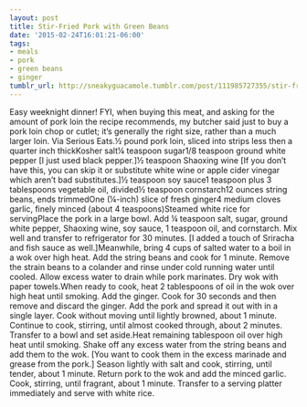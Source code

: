 ```yaml
---
layout: post
title: Stir-Fried Pork with Green Beans
date: '2015-02-24T16:01:21-06:00'
tags:
- meals
- pork
- green beans
- ginger
tumblr_url: http://sneakyguacamole.tumblr.com/post/111985727355/stir-fried-pork-with-green-beans
---
```

Easy weeknight dinner! FYI, when buying this meat, and asking for the amount of pork loin the recipe recommends, my butcher said just to buy a pork loin chop or cutlet; it’s generally the right size, rather than a much larger loin. Via Serious Eats.½ pound pork loin, sliced into strips less then a quarter inch thickKosher salt¼ teaspoon sugar1/8 teaspoon ground white pepper [I just used black pepper.]½ teaspoon Shaoxing wine [If you don’t have this, you can skip it or substitute white wine or apple cider vinegar which aren’t bad substitutes.]½ teaspoon soy sauce1 teaspoon plus 3 tablespoons vegetable oil, divided½ teaspoon cornstarch12 ounces string beans, ends trimmedOne (¼-inch) slice of fresh ginger4 medium cloves garlic, finely minced (about 4 teaspoons)Steamed white rice for servingPlace the pork in a large bowl. Add ¼ teaspoon salt, sugar, ground white pepper, Shaoxing wine, soy sauce, 1 teaspoon oil, and cornstarch. Mix well and transfer to refrigerator for 30 minutes. [I added a touch of Sriracha and fish sauce as well.]Meanwhile, bring 4 cups of salted water to a boil in a wok over high heat. Add the string beans and cook for 1 minute. Remove the strain beans to a colander and rinse under cold running water until cooled. Allow excess water to drain while pork marinates. Dry wok with paper towels.When ready to cook, heat 2 tablespoons of oil in the wok over high heat until smoking. Add the ginger. Cook for 30 seconds and then remove and discard the ginger. Add the pork and spread it out with in a single layer. Cook without moving until lightly browned, about 1 minute. Continue to cook, stirring, until almost cooked through, about 2 minutes. Transfer to a bowl and set aside.Heat remaining tablespoon oil over high heat until smoking. Shake off any excess water from the string beans and add them to the wok. [You want to cook them in the excess marinade and grease from the pork.] Season lightly with salt and cook, stirring, until tender, about 1 minute. Return pork to the wok and add the minced garlic. Cook, stirring, until fragrant, about 1 minute. Transfer to a serving platter immediately and serve with white rice.
